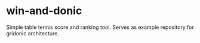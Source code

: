 # win-and-donic
Simple table tennis score and ranking tool. Serves as example repository for gridonic architecture.
